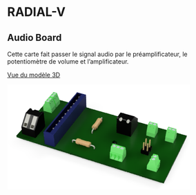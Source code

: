 # RADIAL-V
## Audio Board

Cette carte fait passer le signal audio par le préamplificateur, le potentiomètre de volume et l’amplificateur.

[Vue du modèle 3D](Radial-V-Audio-Board.stl)

![Vue de la carte](Radial-V-Audio-Board.png)

